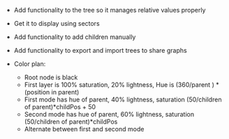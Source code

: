 - Add functionality to the tree so it manages relative values properly
- Get it to display using sectors
- Add functionality to add children manually
- Add functionality to export and import trees to share graphs


- Color plan:
  - Root node is black
  - First layer is 100% saturation, 20% lightness, Hue is (360/parent ) * (position in parent)
  - First mode has hue of parent, 40% lightness, saturation (50/children of parent)*childPos + 50
  - Second mode has hue of parent, 60% lightness, saturation (50/children of parent)*childPos
  - Alternate between first and second mode
  
